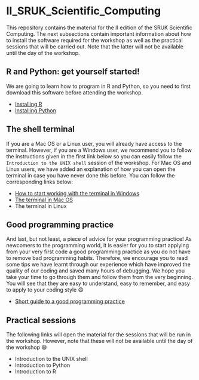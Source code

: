 # II_SRUK_Scientific_Computing
This repository contains the material for the II edition of the SRUK Scientific Computing. The next subsections contain important information about how to install the software required for the workshop as well as the practical sessions that will be carried out. Note that the latter will not be available until the day of the workshop.

## R and Python: get yourself started!
We are going to learn how to program in R and Python, so you need to first download this software before attending the workshop.   

   * [Installing R](https://github.com/dalonsoa/scientific_computing/blob/master/installing_R.md)   
   * [Installing Python](https://github.com/dalonsoa/scientific_computing/blob/master/installing_python.md)

## The shell terminal
If you are a Mac OS or a Linux user, you will already have access to the terminal. However, if you are a Windows user, we recommend you to follow the instructions given in the first link below so you can easily follow the `Introduction to the UNIX shell` session of the workshop. For Mac OS and Linux users, we have added an explanation of how you can open the terminal in case you have never done this before. You can follow the corresponding links below:   

   * [How to start working with the terminal in Windows](https://github.com/sabifo4/II_SRUK_Scientific_Computing/blob/master/UNIX_terminal/Windows_users.md)   
   * [The terminal in Mac OS](https://github.com/sabifo4/II_SRUK_Scientific_Computing/blob/master/UNIX_terminal/MacOS_users.md)   
   * The terminal in Linux

## Good programming practice

And last, but not least, a piece of advice for your programming practice! As newcomers to the programming world, it is easier for you to start applying from your very first code a good programming practice as you do not have to remove bad programming habits. Therefore, we encourage you to read some tips we have learnt through our experience which have improved the quality of our coding and saved many hours of debugging. We hope you take your time to go through them and follow them from the very beginning. You will see that they are easy to understand, easy to remember, and easy to apply to your coding style :smile: 

* [Short guide to a good programming practice](https://github.com/sabifo4/II_SRUK_Scientific_Computing/blob/master/UNIX_terminal/Info/GPP.md)

## Practical sessions

The following links will open the material for the sessions that will be run in the workshop. However, note that these will not be available until the day of the workshop :smile:

   * Introduction to the UNIX shell   
   * Introduction to Python   
   * Introduction to R
